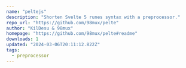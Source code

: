 ```yaml
---
name: "peltejs"
description: "Shorten Svelte 5 runes syntax with a preprocessor."
repo_url: "https://github.com/98mux/pelte"
author: "KilDesu & 98mux"
homepage: "https://github.com/98mux/pelte#readme"
downloads: 1
updated: "2024-03-06T20:11:12.822Z"
tags: 
  - preprocessor
---
```

